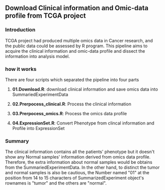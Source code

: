 ## Download Clinical information and Omic-data profile from TCGA project

### Introduction

TCGA project had produced multiple omics data in Cancer research, and the public data could be assessed by R program. This pipeline aims to acquire the clinical information and omic-data profile and dissect the information into analysis model.


### how it works

There are four scripts which separated the pipeline into four parts

1. **01.Download.R**: download clinical information and save omics data into SummariedExperimentData

2. **02.Prerpocess_clinical.R**: Process the clinical information

3. **03.Prerpocess_omics.R**: Process the omics data profile

4. **04.ExpressionSet.R**: Convert Phenotype from clincal information and Profile into ExpressionSet

### Summary

The clinical information contains all the patients' phenotype but it doesn't show any Normal samples' information derived from omics data profile. Therefore, the extra information about normal samples would be obtains from the SummariedExperimentData. In the other hand, to distinct the tumor and normal samples is also be cautious, the Number named "01" at the position from 14 to 15 characters of SummarizedExperiment object's rownames is "tumor" and the others are "normal".
